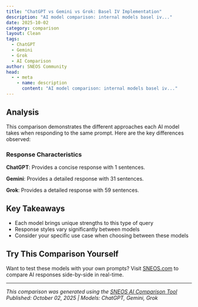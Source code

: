 ```yaml
---
title: "ChatGPT vs Gemini vs Grok: Basel IV Implementation"
description: "AI model comparison: internal models basel iv..."
date: 2025-10-02
category: comparison
layout: Clean
tags:
  - ChatGPT
  - Gemini
  - Grok
  - AI Comparison
author: SNEOS Community
head:
  - - meta
    - name: description
      content: "AI model comparison: internal models basel iv..."
---
```


<ChatComparison
  title="ChatGPT vs Gemini vs Grok: Basel IV Implementation"
  prompt="internal models basel iv"
  :responses='{
    "ChatGPT": "Error calling OpenAI API.",
    "Gemini": "## Internal Models and Basel IV\n\nInternal models play a significant role in Basel IV, the latest iteration of the Basel Accords, primarily for calculating regulatory capital requirements.  While Basel IV aims to reduce reliance on internal models in favor of standardized approaches, they aren\u0027t entirely eliminated.  Here\u0027s a breakdown:\n\n**Key Changes in Basel IV Regarding Internal Models:**\n\n* **Reduced Scope of Use:** Basel IV significantly reduces the scope for using internal models, particularly for credit risk.  This is a major shift from previous versions of Basel, where internal models (like the Advanced Internal Ratings Based approach - AIRB) were widely used by larger, more sophisticated banks.\n* **Focus on Standardized Approaches:**  Basel IV emphasizes standardized approaches (SA) for calculating capital requirements.  These approaches are designed to be simpler and more consistent across institutions, reducing the risk of model manipulation and promoting comparability.\n* **Restrictions and Limitations on Internal Models:** Even where internal models are permitted, Basel IV imposes tighter restrictions and limitations. This includes:\n    * **Floor on Internal Model Outputs:** A key element is the output floor, which states that banks\u0027 risk-weighted assets (RWAs) calculated using internal models cannot be lower than a certain percentage (initially 72.5%) of the RWAs calculated using the standardized approaches.  This effectively limits the capital benefits of using internal models.\n    * **Enhanced Model Validation and Governance:** Basel IV requires stronger model validation, governance, and risk management frameworks for banks that continue to use internal models. This includes more frequent reviews and more robust processes for identifying and addressing model weaknesses.\n    * **Stricter Input Data Requirements:** Basel IV specifies more rigorous requirements for the data used as inputs for internal models, improving data quality and consistency.\n\n**Areas Where Internal Models Remain Relevant (though often restricted):**\n\n* **Market Risk:** Internal models are still permitted for calculating market risk capital, but with significant revisions to the market risk framework (Fundamental Review of the Trading Book - FRTB). The FRTB introduces a standardized approach alongside the internal models approach, but the internal models approach is subject to stringent requirements.\n* **Operational Risk:** Basel IV eliminates the use of internal models for calculating operational risk capital. Banks are required to use the standardized approach.\n* **Credit Valuation Adjustment (CVA) Risk:**  While the standardized approach is the primary method, internal models are still permitted for CVA risk under certain conditions, but these models are subject to constraints and must meet stringent requirements.\n\n**Reasons for the Shift Away from Internal Models:**\n\n* **Complexity and Inconsistency:** Internal models can be highly complex and difficult to validate. This has led to inconsistencies in capital requirements across different banks, even for similar portfolios.\n* **Model Risk:** Banks relying heavily on internal models are exposed to significant model risk, the risk of financial loss arising from errors or deficiencies in model design, implementation, or use.\n* **Gaming the System:** Some banks were accused of using internal models to artificially lower their capital requirements, which undermined the integrity of the regulatory framework.\n* **Lack of Comparability:**  The complexity and diversity of internal models made it difficult to compare the risk profiles of different banks.\n\n**Implications for Banks:**\n\n* **Increased Capital Requirements:** The shift towards standardized approaches and the introduction of the output floor are expected to increase capital requirements for many banks, particularly those that previously relied heavily on internal models.\n* **Investment in Standardized Approaches:** Banks will need to invest in implementing and maintaining the standardized approaches, including data collection and reporting systems.\n* **Review of Internal Model Strategy:** Banks need to carefully review their internal model strategy and assess the cost-benefit of maintaining internal models versus relying solely on standardized approaches.\n* **Focus on Data Quality and Model Governance:** Banks that continue to use internal models will need to strengthen their data quality and model governance frameworks to meet the enhanced requirements of Basel IV.\n\n**In Summary:**\n\nBasel IV significantly reduces the reliance on internal models, primarily for credit risk and operational risk.  While internal models are still permitted in certain areas (notably market risk and, to a lesser extent, CVA risk), they are subject to stricter requirements, limitations, and the overall output floor.  This shift aims to promote greater consistency, comparability, and transparency in capital regulation across banks globally.  The impact of Basel IV on individual banks will depend on their current use of internal models and their ability to adapt to the new requirements.\n",
    "Grok": "The term \u0022internal models\u0022 in the context of Basel IV refers to the methodologies and frameworks that banks use to calculate their risk-weighted assets (RWAs) and regulatory capital requirements for credit, market, and operational risks under the Basel framework. Basel IV, while not an official term, generally refers to the finalized Basel III reforms and enhancements agreed upon by the Basel Committee on Banking Supervision (BCBS) in December 2017, often called the \u0022Basel III Endgame.\u0022 These reforms, set to be implemented starting from January 2023 (with phased-in timelines in many jurisdictions), aim to reduce excessive variability in RWAs and improve the comparability of risk assessments across banks.\n\n### Internal Models Under Basel IV\nUnder the Basel framework, banks with sufficient sophistication and regulatory approval can use internal models to estimate risks and calculate capital requirements, as opposed to relying on standardized approaches. Basel IV introduces significant changes to the use of internal models, aiming to address concerns about their complexity, lack of transparency, and variability in outcomes.\n\nHere are the key aspects of internal models under Basel IV for different risk types:\n\n1. **Credit Risk - Internal Ratings-Based (IRB) Approach**:\n   - Basel IV imposes stricter constraints on the use of internal models for credit risk under the IRB approach to reduce variability in RWAs.\n   - Key changes include:\n     - **Removal of Advanced IRB (A-IRB) for certain exposures**: Banks are no longer allowed to use A-IRB for exposures to large corporates, banks, and other financial institutions with total assets above a certain threshold (e.g., \u20AC50 billion). Instead, the Foundation IRB (F-IRB) or standardized approach must be used.\n     - **Parameter floors**: For portfolios where internal models are still allowed, Basel IV introduces input floors for key parameters like Probability of Default (PD) and Loss Given Default (LGD). For example, PD floors are set at 0.05% for corporate exposures.\n     - **Output floor**: Basel IV introduces an overall output floor of 72.5% of the RWAs calculated under the standardized approach. This means that even if a bank\u0027s internal model calculates lower RWAs, the final capital requirement cannot be less than 72.5% of the RWAs under the standardized approach.\n   - These changes aim to limit excessive optimism in internal models and enhance comparability across banks.\n\n2. **Market Risk - Internal Model Approach (IMA)**:\n   - For market risk, Basel IV builds on the Fundamental Review of the Trading Book (FRTB), which was finalized as part of the Basel III reforms.\n   - Banks can use internal models for market risk, but the framework is more stringent:\n     - **Expected Shortfall (ES)**: Replaces Value-at-Risk (VaR) as the primary risk measure, focusing on tail risk over a 97.5% confidence level.\n     - **Liquidity horizons**: Risk factors are assigned different liquidity horizons, reflecting how long it would take to unwind positions in stressed market conditions.\n     - **Model approval and backtesting**: Stricter criteria for model approval, including desk-level validation and backtesting requirements. Desks failing backtesting must revert to the standardized approach.\n     - **Non-modellable risk factors (NMRFs)**: Risk factors that cannot be adequately modeled must be capitalized using a stress scenario approach, increasing capital requirements.\n   - The goal is to ensure that internal models for market risk are robust and capture tail risks more effectively.\n\n3. **Operational Risk - Internal Models Prohibited**:\n   - One of the most significant changes in Basel IV is the complete elimination of internal models (Advanced Measurement Approaches, AMA) for operational risk.\n   - Instead, all banks must use the Standardized Measurement Approach (SMA), which combines a business indicator component (based on income) with a historical loss component (based on a bank\u2019s own loss experience).\n   - This change was driven by the high variability and subjectivity in internal models for operational risk, as well as challenges in validating these models.\n\n### Key Objectives of Changes to Internal Models in Basel IV\nThe reforms to internal models under Basel IV are designed to address several issues identified in the wake of the 2008 financial crisis and subsequent assessments of Basel III:\n- **Reduce variability in RWAs**: Internal models often produced significantly different RWAs for similar exposures across banks, undermining comparability and confidence in capital ratios.\n- **Enhance credibility**: By imposing floors and standardized approaches, Basel IV aims to ensure that capital requirements are not understated.\n- **Limit model risk**: Over-reliance on complex models can lead to errors or manipulation, so Basel IV introduces constraints to balance model use with standardized methods.\n- **Improve transparency**: Greater reliance on standardized approaches and mandatory disclosures makes it easier for regulators and stakeholders to understand and compare capital adequacy.\n\n### Challenges for Banks Using Internal Models\n- **Increased capital requirements**: The output floor and parameter floors often result in higher RWAs, requiring banks to hold more capital.\n- **Operational burden**: Revising or phasing out internal models (e.g., for operational risk) requires significant investment in systems, data, and processes to comply with new standardized approaches.\n- **Loss of competitive advantage**: Banks that previously benefited from lower capital requirements through optimized internal models may face a level playing field with smaller or less sophisticated banks using standardized approaches.\n- **Regulatory scrutiny**: Banks must meet stricter criteria for model approval and ongoing validation, increasing compliance costs.\n\n### Conclusion\nUnder Basel IV, internal models remain an important tool for sophisticated banks to calculate capital requirements, particularly for credit and market risk. However, their use is heavily constrained through parameter floors, output floors, and outright prohibitions (e.g., for operational risk). These changes reflect a shift toward standardization and conservatism in the Basel framework, aiming to strengthen the global banking system\u0027s resilience while addressing the limitations of internal models. Banks must adapt to these changes by recalibrating their models, enhancing data quality, and preparing for higher capital requirements. Implementation timelines and specific requirements may vary by jurisdiction, as national regulators (e.g., the European Union, U.S., or others) adopt Basel IV into local rules. For instance, the EU\u0027s CRR III/CRD VI and the U.S. Federal Reserve\u0027s proposals reflect tailored approaches to these global standards.\n\nIf you have a specific aspect of internal models or Basel IV (e.g., a particular risk type or jurisdiction) you\u0027d like to explore further, let me know!"
  }'
  published-date="13:24"
/>

## Analysis

This comparison demonstrates the different approaches each AI model takes when responding to the same prompt. Here are the key differences observed:

### Response Characteristics

**ChatGPT**: Provides a concise response with 1 sentences. 

**Gemini**: Provides a detailed response with 31 sentences. 

**Grok**: Provides a detailed response with 59 sentences. 

## Key Takeaways

- Each model brings unique strengths to this type of query
- Response styles vary significantly between models
- Consider your specific use case when choosing between these models

## Try This Comparison Yourself

Want to test these models with your own prompts? Visit [SNEOS.com](https://sneos.com) to compare AI responses side-by-side in real-time.

---

*This comparison was generated using the [SNEOS AI Comparison Tool](https://sneos.com)*
*Published: October 02, 2025 | Models: ChatGPT, Gemini, Grok*
